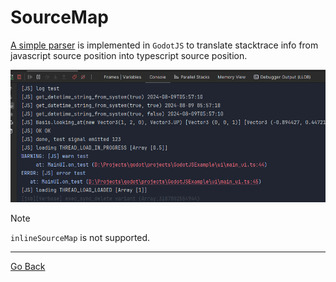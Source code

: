 
# SourceMap

[A simple parser](../internal/jsb_source_map.cpp) is implemented in `GodotJS` to translate stacktrace info from javascript source position into typescript source position.  

![sourcemap example](./assets/sourcemap_example1.png)

> [!NOTE]
> `inlineSourceMap` is not supported.

---

[Go Back](../README.md)
